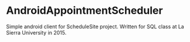# AndroidAppointmentScheduler

Simple android client for ScheduleSite project. Written for SQL class at La Sierra University in 2015.
